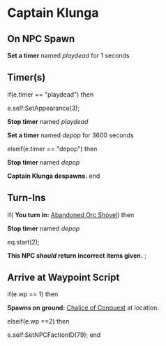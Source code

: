 # Captain Klunga
## On NPC Spawn

**Set a timer** named *playdead* for 1 seconds
## Timer(s)

if(e.timer == "playdead") then


e.self:SetAppearance(3);


**Stop timer** named *playdead*


**Set a timer** named *depop* for 3600 seconds

elseif(e.timer == "depop") then


**Stop timer** named *depop*


**Captain Klunga despawns.**
end

## Turn-Ins




if( **You turn in:** [Abandoned Orc Shovel](/item/12278)) then


**Stop timer** named *depop*


eq.start(2);

**This NPC *should* return incorrect items given.**
;
## Arrive at Waypoint Script

if(e.wp == 1) then


**Spawns on ground:**  [Chalice of Conquest](/item/12274) at location.

elseif(e.wp ==2) then


e.self:SetNPCFactionID(79);
end

